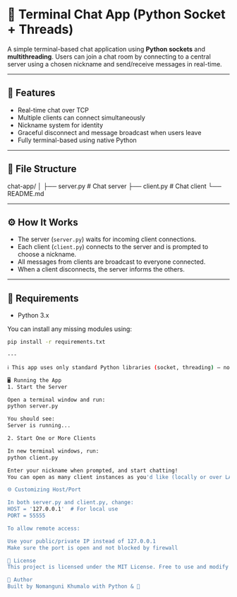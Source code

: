 # 💬 Terminal Chat App (Python Socket + Threads)

A simple terminal-based chat application using **Python sockets** and **multithreading**. Users can join a chat room by connecting to a central server using a chosen nickname and send/receive messages in real-time.

---

## 🚀 Features

- Real-time chat over TCP
- Multiple clients can connect simultaneously
- Nickname system for identity
- Graceful disconnect and message broadcast when users leave
- Fully terminal-based using native Python

---

## 📁 File Structure

chat-app/
│
├── server.py # Chat server
├── client.py # Chat client
└── README.md


---

## ⚙️ How It Works

- The server (`server.py`) waits for incoming client connections.
- Each client (`client.py`) connects to the server and is prompted to choose a nickname.
- All messages from clients are broadcast to everyone connected.
- When a client disconnects, the server informs the others.

---

## 🧠 Requirements

- Python 3.x

You can install any missing modules using:

```bash
pip install -r requirements.txt

---

ℹ️ This app uses only standard Python libraries (socket, threading) — no external dependencies needed.

🖥️ Running the App
1. Start the Server

Open a terminal window and run:
python server.py

You should see:
Server is running...

2. Start One or More Clients

In new terminal windows, run:
python client.py

Enter your nickname when prompted, and start chatting!
You can open as many client instances as you'd like (locally or over LAN if modified).

🌐 Customizing Host/Port

In both server.py and client.py, change:
HOST = '127.0.0.1'  # For local use
PORT = 55555

To allow remote access:

Use your public/private IP instead of 127.0.0.1
Make sure the port is open and not blocked by firewall

📄 License
This project is licensed under the MIT License. Free to use and modify!

🙋 Author
Built by Nomanguni Khumalo with Python & 💬
